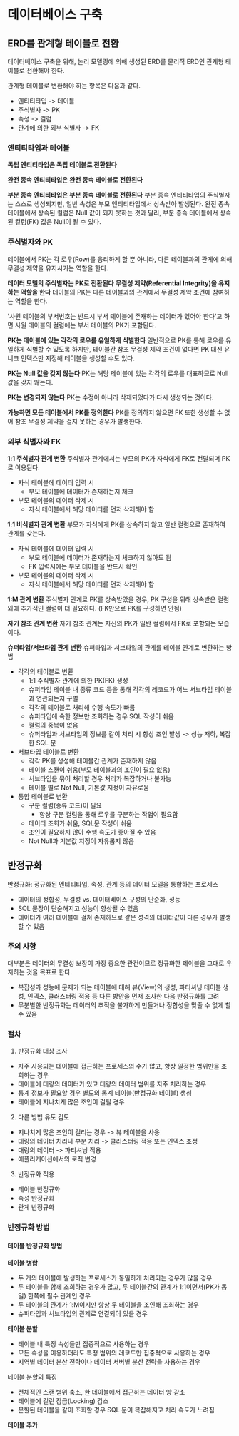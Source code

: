 # 데이터베이스 구축
## ERD를 관계형 테이블로 전환
데이터베이스 구축을 위해, 논리 모델링에 의해 생성된 ERD를 물리적 ERD인 관계형 테이블로 전환해야 한다. 

관계형 테이블로 변환해야 하는 항목은 다음과 같다. 
- 엔티티타입 -> 테이블
- 주식별자 -> PK
- 속성 -> 컬럼
- 관계에 의한 외부 식별자 -> FK

### 엔티티타입과 테이블
**독립 엔티티타입은 독립 테이블로 전환된다**

**완전 종속 엔티티타입은 완전 종속 테이블로 전환된다**

**부분 종속 엔티티타입은 부분 종속 테이블로 전환된다**
부분 종속 엔티티타입의 주식별자는 스스로 생성되지만, 일반 속성은 부모 엔티티타입에서 상속받아 발생된다. 완전 종속 테이블에서 상속된 컬럼은 Null 값이 되지 못하는 것과 달리, 부분 종속 테이블에서 상속된 컬럼(FK) 값은 Null이 될 수 있다. 

### 주식별자와 PK
테이블에서 PK는 각 로우(Row)를 융리하게 할 뿐 아니라, 다른 테이블과의 관계에 의해 무결성 제약을 유지시키는 역할을 한다. 

**데이터 모델의 주식별자는 PK로 전환된다**
**무결성 제약(Referential Integrity)을 유지하는 역할을 한다**
테이블의 PK는 다른 테이블과의 관계에서 무결성 제약 조건에 참여하는 역할을 한다. 

'사원 테이블의 부서번호는 반드시 부서 테이블에 존재하는 데이터가 있어야 한다'고 하면 사원 테이블의 컬럼에는 부서 테이블의 PK가 포함된다. 

**PK는 테이블에 있는 각각의 로우를 유일하게 식별한다**
일반적으로 PK를 통해 로우를 유일하게 식별할 수 있도록 하지만, 테이블간 참조 무결성 제약 조건이 없다면 PK 대신 유니크 인덱스만 지정해 테이블을 생성할 수도 있다. 

**PK는 Null 값을 갖지 않는다**
PK는 해당 테이블에 있는 각각의 로우를 대표하므로 Null 값을 갖지 않는다. 

**PK는 변경되지 않는다**
PK는 수정이 아니라 삭제되었다가 다시 생성되는 것이다. 

**가능하면 모든 테이블에서 PK를 정의한다**
PK를 정의하지 않으면 FK 또한 생성할 수 없어 참조 무결성 제약을 걸지 못하는 경우가 발생한다. 

### 외부 식별자와 FK
**1:1 주식별자 관계 변환**
주식별자 관계에서는 부모의 PK가 자식에게 FK로 전달되며 PK로 이용된다. 
- 자식 테이블에 데이터 입력 시
    - 부모 테이블에 데이터가 존재하는지 체크
- 부모 테이블의 데이터 삭제 시
    - 자식 테이블에서 해당 데이터를 먼저 삭제해야 함 


**1:1 비식별자 관계 변환**
부모가 자식에게 PK를 상속하지 않고 일반 컬럼으로 존재하여 관계를 갖는다.
- 자식 테이블에 데이터 입력 시
    - 부모 테이블에 데이터가 존재하는지 체크하지 않아도 됨
    - FK 입력시에는 부모 테이블을 반드시 확인 
- 부모 테이블의 데이터 삭제 시
    - 자식 테이블에서 해당 데이터를 먼저 삭제해야 함 

**1:M 관계 변환**
주식별자 관계로 PK를 상속받았을 경우, PK 구성을 위해 상속받은 컬럼 외에 추가적인 컬럼이 더 필요하다. (FK만으로 PK를 구성하면 안됨)

**자기 참조 관계 변환**
자기 참조 관계는 자신의 PK가 일반 컬럼에서 FK로 포함되는 모습이다. 

**슈퍼타입/서브타입 관계 변환**
슈퍼타입과 서브타입의 관계를 테이블 관계로 변환하는 방법
- 각각의 테이블로 변환
    - 1:1 주식별자 관계에 의한 PK(FK) 생성
    - 슈퍼타입 테이블 내 종류 코드 등을 통해 각각의 레코드가 어느 서브타입 테이블과 연관되는지 구별
    - 각각의 테이블로 처리해 수행 속도가 빠름
    - 슈퍼타입에 속한 정보만 조회하는 경우 SQL 작성이 쉬움
    - 컬럼의 중복이 없음
    - 슈퍼타입과 서브타입의 정보를 같이 처리 시 항상 조인 발생 -> 성능 저하, 복잡한 SQL 문
- 서브타입 테이블로 변환 
    - 각각 PK를 생성해 테이블간 관계가 존재하지 않음
    - 테이블 스캔이 쉬움(부모 테이블과의 조인이 필요 없음)
    - 서브타입을 묶어 처리할 경우 처리가 복잡하거나 불가능
    - 테이블 별로 Not Null, 기본값 지정이 자유로움
- 통합 테이블로 변환
    - 구분 컬럼(종류 코드)이 필요
        - 항상 구분 컬럼을 통해 로우를 구분하는 작업이 필요함
    - 데이터 조회가 쉬움, SQL문 작성이 쉬움
    - 조인이 필요하지 않아 수행 속도가 좋아질 수 있음
    - Not Null과 기본값 지정이 자유롭지 않음

## 반정규화
반정규화: 정규화된 엔티티타입, 속성, 관계 등의 데이터 모델을 통합하는 프로세스
- 데이터의 정합성, 무결성 vs. 데이터베이스 구성의 단순화, 성능
- SQL 문장이 단순해지고 성능이 향상될 수 있음
- 데이터가 여러 테이블에 걸쳐 존재하므로 같은 성격의 데이터값이 다른 경우가 발생할 수 있음

### 주의 사항 
대부분은 데이터의 무결성 보장이 가장 중요한 관건이므로 정규화한 테이블을 그대로 유지하는 것을 목표로 한다. 
- 복잡성과 성능에 문제가 되는 테이블에 대해 뷰(View)의 생성, 파티셔닝 테이블 생성, 인덱스, 클러스터링 적용 등 다른 방안을 먼저 조사한 다음 반정규화를 고려
- 무분별한 반정규화는 데이터의 추적을 불가하게 만들거나 정합성을 맞출 수 없게 할 수 있음

### 절차 
1. 반정규화 대상 조사 
- 자주 사용되는 테이블에 접근하는 프로세스의 수가 많고, 항상 일정한 범위만을 조회하는 경우
- 테이블에 대량의 데이터가 있고 대량의 데이터 범위를 자주 처리하는 경우
- 통계 정보가 필요할 경우 별도의 통계 테이블(반정규화 테이블) 생성
- 테이블에 지나치게 많은 조인이 걸릴 경우

2. 다른 방법 유도 검토
- 지나치게 많은 조인이 걸리는 경우 -> 뷰 테이블을 사용
- 대량의 데이터 처리나 부분 처리 -> 클러스터링 적용 또는 인덱스 조정
- 대량의 데이터 -> 파티셔닝 적용
- 애플리케이션에서의 로직 변경 

3. 반정규화 적용
- 테이블 반정규화
- 속성 반정규화
- 관계 반정규화

### 반정규화 방법
#### 테이블 반정규화 방법
**테이블 병합**
- 두 개의 테이블에 발생하는 프로세스가 동일하게 처리되는 경우가 많을 경우
- 두 테이블을 함께 조회하는 경우가 많고, 두 테이블간의 관계가 1:1이면서(PK가 동일) 한쪽에 필수 관계인 경우
- 두 테이블의 관계가 1:M이지만 항상 두 테이블을 조인해 조회하는 경우
- 슈퍼타입과 서브타입의 관계로 연결되어 있을 경우

**테이블 분할**
- 테이블 내 특정 속성들만 집중적으로 사용하는 경우
- 모든 속성을 이용하더라도 특정 범위의 레코드만 집중적으로 사용하는 경우
- 지역별 데이터 분산 전략이나 데이터 서버별 분산 전략을 사용하는 경우

테이블 분할의 특징
- 전체적인 스캔 범위 축소, 한 테이블에서 접근하는 데이터 양 감소 
- 테이블에 걸린 잠금(Locking) 감소
- 분할된 테이블을 같이 조회할 경우 SQL 문이 복잡해지고 처리 속도가 느려짐

**테이블 추가**


